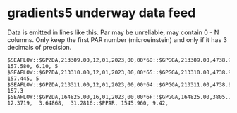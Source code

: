 # gradients5 underway data feed

Data is emitted in lines like this. Par may be unreliable, may contain 0 - N
columns. Only keep the first PAR number (microeinstein) and only if it has 3
decimals of precision.

```
$SEAFLOW::$GPZDA,213309.00,12,01,2023,00,00*6D::$GPGGA,213309.00,4738.983141,N,12218.805824,W,2,17,0.7,15.773,M,-22.2,M,7.0,0402*44::::$PPAR, 157.580, 6.10, 5
$SEAFLOW::$GPZDA,213310.00,12,01,2023,00,00*65::$GPGGA,213310.00,4738.983143,N,12218.805821,W,2,17,0.7,15.774,M,-22.2,M,8.0,0402*43::::$PPAR, 157.445, 5
$SEAFLOW::$GPZDA,213311.00,12,01,2023,00,00*64::$GPGGA,213311.00,4738.983147,N,12218.805822,W,2,17,0.7,15.776,M,-22.2,M,5.0,0402*4A::::$PPAR, 157.3
$SEAFLOW::$GPZDA,164825.00,16,01,2023,00,00*6F::$GPGGA,164825.00,3805.763504,N,12319.918325,W,2,14,0.9,12.210,M,-34.0,M,4.0,0402*4A:: 12.3719,  3.64868,  31.2816::$PPAR, 1545.960, 9.42,
```
